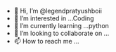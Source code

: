 - 👋 Hi, I’m @legendpratyushboii
- 👀 I’m interested in ...Coding
- 🌱 I’m currently learning ...python
- 💞️ I’m looking to collaborate on ...
- 📫 How to reach me ...

<!---
legendpratyushboii/legendpratyushboii is a ✨ special ✨ repository because its `README.md` (this file) appears on your GitHub profile.
You can click the Preview link to take a look at your changes.
--->
